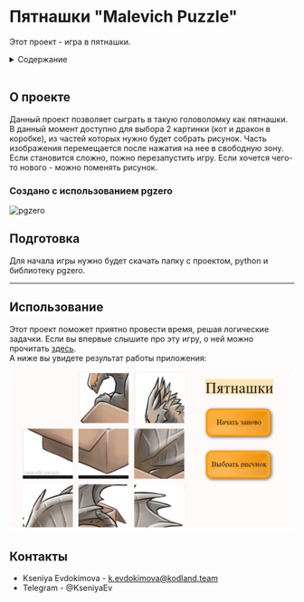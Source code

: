 # Пятнашки "Malevich Puzzle"

Этот проект - игра в пятнашки.

<!-- TABLE OF CONTENTS -->
<details>
  <summary>Содержание</summary>
  <ol>
    <li>
      О проекте
    </li>
    <li>
      Подготовка
    </li>
    <li>Использование</li>
    <li>Контакты</li>
  </ol>
</details>

</br>

<!-- ABOUT THE PROJECT -->
## О проекте

Данный проект позволяет сыграть в такую головоломку как пятнашки. В данный момент доступно для выбора 2 картинки (кот и дракон в коробке), из частей которых нужно будет собрать рисунок. Часть изображения перемещается после нажатия на нее в свободную зону. Если становится сложно, пожно перезапустить игру. Если хочется чего-то нового - можно поменять рисунок.
</br>

### Создано с использованием pgzero

![pgzero][Flask.com]

<!-- GETTING STARTED -->
## Подготовка

Для начала игры нужно будет скачать папку с проектом, python и библиотеку pgzero.

---------
<!-- USAGE EXAMPLES -->

## Использование

Этот проект поможет приятно провести время, решая логические задачки. Если вы впервые слышите про эту игру, о ней можно прочитать [здесь](https://ru.wikipedia.org/wiki/Игра_в_15).  
А ниже вы увидете результат работы приложения:

![App_Screen](images/demo_img.png)  

<!-- CONTACT -->
## Контакты

* Kseniya Evdokimova - k.evdokimova@kodland.team
* Telegram - @KseniyaEv

<!-- MARKDOWN LINKS & IMAGES -->

[Flask.com]: https://img.shields.io/badge/Python-14354C?style=for-the-badge&logo=python&logoColor=white
[Flask-url]: https://flask.palletsprojects.com/en/latest/
